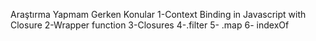 Araştırma Yapmam Gerken Konular
1-Context Binding in Javascript with Closure
2-Wrapper function
3-Closures
4-.filter
5- .map
6- indexOf
